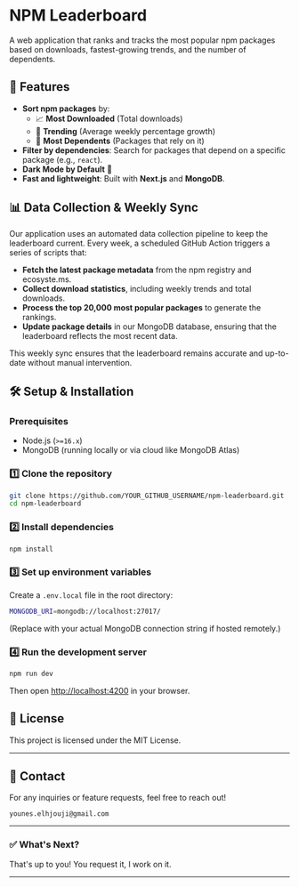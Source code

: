 # NPM Leaderboard

A web application that ranks and tracks the most popular npm packages based on downloads, fastest-growing trends, and the number of dependents.

## 🚀 Features

- **Sort npm packages** by:
  - 📈 **Most Downloaded** (Total downloads)
  - 🚀 **Trending** (Average weekly percentage growth)
  - 🔗 **Most Dependents** (Packages that rely on it)
- **Filter by dependencies**: Search for packages that depend on a specific package (e.g., `react`).
- **Dark Mode by Default** 🌙
- **Fast and lightweight**: Built with **Next.js** and **MongoDB**.

## 📊 Data Collection & Weekly Sync

Our application uses an automated data collection pipeline to keep the leaderboard current. Every week, a scheduled GitHub Action triggers a series of scripts that:

- **Fetch the latest package metadata** from the npm registry and ecosyste.ms.
- **Collect download statistics**, including weekly trends and total downloads.
- **Process the top 20,000 most popular packages** to generate the rankings.
- **Update package details** in our MongoDB database, ensuring that the leaderboard reflects the most recent data.

This weekly sync ensures that the leaderboard remains accurate and up-to-date without manual intervention.

## 🛠️ Setup & Installation

### **Prerequisites**

- Node.js (`>=16.x`)
- MongoDB (running locally or via cloud like MongoDB Atlas)

### **1️⃣ Clone the repository**

```sh
git clone https://github.com/YOUR_GITHUB_USERNAME/npm-leaderboard.git
cd npm-leaderboard
```

### **2️⃣ Install dependencies**

```sh
npm install
```

### **3️⃣ Set up environment variables**

Create a `.env.local` file in the root directory:

```sh
MONGODB_URI=mongodb://localhost:27017/
```

(Replace with your actual MongoDB connection string if hosted remotely.)

### **4️⃣ Run the development server**

```sh
npm run dev
```

Then open [http://localhost:4200](http://localhost:4200) in your browser.

## 📝 License

This project is licensed under the MIT License.

---

## 📧 Contact

For any inquiries or feature requests, feel free to reach out!

    younes.elhjouji@gmail.com

---

### ✅ **What's Next?**

That's up to you! You request it, I work on it.

---
